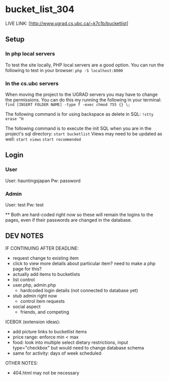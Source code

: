 # bucket_list_304

LIVE LINK:
[http://www.ugrad.cs.ubc.ca/~k7c1b/bucketlist]

## Setup
### In php local servers
To test the site locally, PHP local servers are a good option.
You can run the following to test in your browser:
`php -S localhost:8000`

### In the cs.ubc servers

When moving the project to the UGRAD servers you may have to change the permissions. You can do this my running the following in your terminal:
`find [INSERT FOLDER NAME] -type f -exec chmod 755 {} \;`

The following command is for using backspace as delete in SQL:
`!stty erase ^H`

The following command is to execute the init SQL when you are in the project's sql directory:
`start bucketlist`
Views may need to be updated as well:
`start views`
`start recommended`


## Login
### User
User: hauntingsjapan
Pw: password

### Admin
User: test
Pw: test

** Both are hard-coded right now so these will remain the logins to the pages, even if their passwords are changed in the database.


## DEV NOTES

IF CONTINUING AFTER DEADLINE:
- request change to existing item
- click to view more details about particular item? need to make a php page for this?
- actually add items to bucketlists
- list control
- user.php, admin.php
    - hardcoded login details (not connected to database yet)
- stub admin right now
    - control item requests
- social aspect
    - friends, and competing

ICEBOX (extension ideas):
- add picture links to bucketlist items
- price range: enforce min < max
- food: look into multiple select dietary restrictions, input type="checkbox" but would need to change database schema
- same for activity: days of week scheduled

    
OTHER NOTES: 
- 404.html may not be necessary